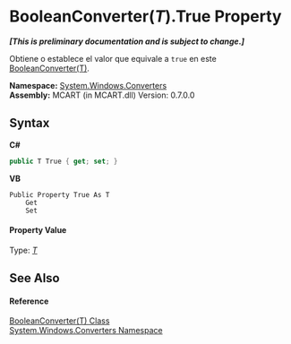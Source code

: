 # BooleanConverter(*T*).True Property 
 _**\[This is preliminary documentation and is subject to change.\]**_

Obtiene o establece el valor que equivale a `true` en este <a href="00211c0d-23e8-99e8-5c90-a5c50ce2e354">BooleanConverter(T)</a>.

**Namespace:**&nbsp;<a href="209509be-498c-78bd-c9c1-8c3bc31f7d1f">System.Windows.Converters</a><br />**Assembly:**&nbsp;MCART (in MCART.dll) Version: 0.7.0.0

## Syntax

**C#**<br />
``` C#
public T True { get; set; }
```

**VB**<br />
``` VB
Public Property True As T
	Get
	Set
```


#### Property Value
Type: <a href="00211c0d-23e8-99e8-5c90-a5c50ce2e354">*T*</a>

## See Also


#### Reference
<a href="00211c0d-23e8-99e8-5c90-a5c50ce2e354">BooleanConverter(T) Class</a><br /><a href="209509be-498c-78bd-c9c1-8c3bc31f7d1f">System.Windows.Converters Namespace</a><br />